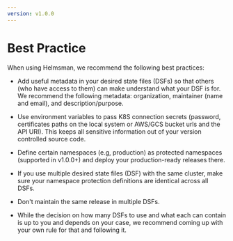```yaml
---
version: v1.0.0
---
```


# Best Practice 

When using Helmsman, we recommend the following best practices:

- Add useful metadata in your desired state files (DSFs) so that others (who have access to them) can make understand what your DSF is for. We recommend the following metadata: organization, maintainer (name and email), and description/purpose.

- Use environment variables to pass K8S connection secrets (password, certificates paths on the local system or AWS/GCS bucket urls and the API URI). This keeps all sensitive information out of your version controlled source code.

- Define certain namespaces (e.g, production) as protected namespaces (supported in v1.0.0+) and deploy your production-ready releases there. 

- If you use multiple desired state files (DSF) with the same cluster, make sure your namespace protection definitions are identical across all DSFs. 

- Don't maintain the same release in multiple DSFs. 

- While the decision on how many DSFs to use and what each can contain is up to you and depends on your case, we recommend coming up with your own rule for that and following it.

